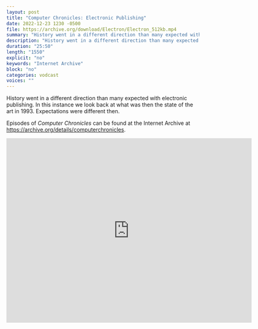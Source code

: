 ```yaml
---
layout: post
title: "Computer Chronicles: Electronic Publishing"
date: 2022-12-23 1230 -0500
file: https://archive.org/download/Electron/Electron_512kb.mp4
summary: "History went in a different direction than many expected with electronic publishing.  In this instance we look back at what was then the state of the art in 1993.  Expectations were different then."
description: "History went in a different direction than many expected with electronic publishing.  In this instance we look back at what was then the state of the art in 1993.  Expectations were different then."
duration: "25:50"
length: "1550"
explicit: "no" 
keywords: "Internet Archive"
block: "no" 
categories: vodcast
voices: ""
---
```


History went in a different direction than many expected with electronic publishing.  In this instance we look back at what was then the state of the art in 1993.  Expectations were different then.

Episodes of *Computer Chronicles* can be found at the Internet Archive at <https://archive.org/details/computerchronicles>.

<iframe src="https://archive.org/embed/Electron" width="640" height="480" frameborder="0" webkitallowfullscreen="true" mozallowfullscreen="true" allowfullscreen></iframe>
